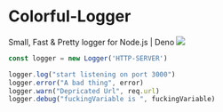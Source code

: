# Colorful-Logger
Small, Fast &amp; Pretty logger for Node.js | Deno
![](https://repository-images.githubusercontent.com/277852661/c8341680-c08d-11ea-8784-ef599616c116)

```ts
const logger = new Logger('HTTP-SERVER')

logger.log("start listening on port 3000")
logger.error("A bad thing", error)
logger.warn("Depricated Url", req.url)
logger.debug("fuckingVariable is ", fuckingVariable)
```
